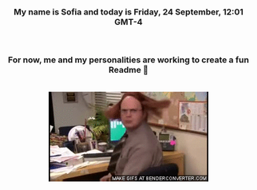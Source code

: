 


<div align="center">
<h3 >My name is Sofia and today is Friday, 24 September, 12:01 GMT-4</h3><br>
<h3 >For now, me and my personalities are working to create a fun Readme 👋
</h3><br>
<img src='img/dwight.gif' alt='working...'/>
</div>
